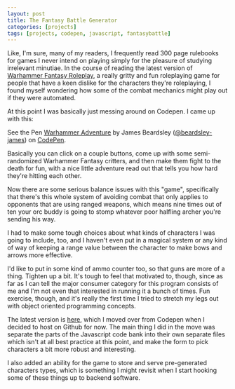 ```yaml
---
layout: post
title: The Fantasy Battle Generator
categories: [projects]
tags: [projects, codepen, javascript, fantasybattle]
---
```


Like, I'm sure, many of my readers, I frequently read 300 page rulebooks for games I never intend on playing simply for the pleasure of studying irrelevant minutiae. In the course of reading the latest version of [Warhammer Fantasy Roleplay][1], a really gritty and fun roleplaying game for people that have a keen dislike for the characters they're roleplaying, I found myself wondering how some of the combat mechanics might play out if they were automated.

At this point I was basically just messing around on Codepen. I came up with this:

<p data-height="264" data-theme-id="22892" data-slug-hash="BovRop" data-default-tab="result" data-user="beardsley-james" class="codepen">See the Pen <a href="http://codepen.io/beardsley-james/pen/BovRop/">Warhammer Adventure</a> by James Beardsley (<a href="http://codepen.io/beardsley-james">@beardsley-james</a>) on <a href="http://codepen.io">CodePen</a>.</p>
<script async src="//assets.codepen.io/assets/embed/ei.js"></script>

Basically you can click on a couple buttons, come up with some semi-randomized Warhammer Fantasy critters, and then make them fight to the death for fun, with a nice little adventure read out that tells you how hard they're hitting each other.

Now there are some serious balance issues with this "game", specifically that there's this whole system of avoiding combat that only applies to opponents that are using ranged weapons, which means nine times out of ten your orc buddy is going to stomp whatever poor halfling archer you're sending his way. 

I had to make some tough choices about what kinds of characters I was going to include, too, and I haven't even put in a magical system or any kind of way of keeping a range value between the character to make bows and arrows more effective.

I'd like to put in some kind of ammo counter too, so that guns are more of a thing. Tighten up a bit. It's tough to feel that motivated to, though, since as far as I can tell the major consumer category for this program consists of me and I'm not even that interested in running it a bunch of times. Fun exercise, though, and it's really the first time I tried to stretch my legs out with object oriented programming concepts.

The latest version is [here][2], which I moved over from Codepen when I decided to host on Github for now. The main thing I did in the move was separate the parts of the Javascript code bank into their own separate files which isn't at all best practice at this point, and make the form to pick characters a bit more robust and interesting.

I also added an ability for the game to store and serve pre-generated characters types, which is something I might revisit when I start hooking some of these things up to backend software.

[1]: https://www.fantasyflightgames.com/en/products/warhammer-fantasy-roleplay/
[2]: http://beardsley-james.github.io/fantasybattlegenerator/